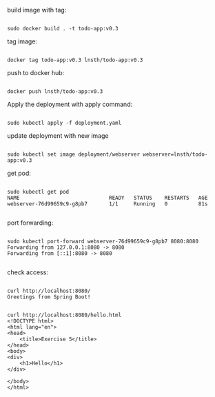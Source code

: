 build image with tag:

```

sudo docker build . -t todo-app:v0.3

```


tag image:

```

docker tag todo-app:v0.3 lnsth/todo-app:v0.3

```


push to docker hub:

```

docker push lnsth/todo-app:v0.3

```



Apply the deployment with apply command:

```

sudo kubectl apply -f deployment.yaml 

```



update deployment with new image

```

sudo kubectl set image deployment/webserver webserver=lnsth/todo-app:v0.3

```



get pod:

```

sudo kubectl get pod
NAME                             READY   STATUS    RESTARTS   AGE
webserver-76d99659c9-g8pb7       1/1     Running   0          81s


```

port forwarding:

```

sudo kubectl port-forward webserver-76d99659c9-g8pb7 8080:8080
Forwarding from 127.0.0.1:8080 -> 8080
Forwarding from [::1]:8080 -> 8080


```


check access:
```

curl http://localhost:8080/
Greetings from Spring Boot!

```

```

curl http://localhost:8080/hello.html
<!DOCTYPE html>
<html lang="en">
<head>
    <title>Exercise 5</title>
</head>
<body>
<div>
    <h1>Hello</h1>
</div>

</body>
</html>

```
